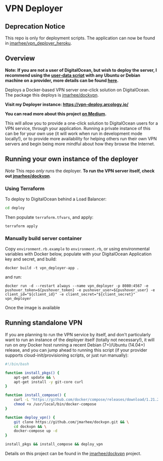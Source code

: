 VPN Deployer
===

## Deprecation Notice

This repo is only for deployment scripts. The application can now be found in [jmarhee/vpn_deployer_heroku](https://git-central.openfunction.co/jmarhee/vpn_deployer_heroku).

Overview
---

**Note: If you are not a user of DigitalOcean, but wish to deploy the server, I recommend using the [user-data script](https://raw.githubusercontent.com/jmarhee/dockvpn/master/provision.sh) with any Ubuntu or Debian machine on a provider, more details can be found [here](https://github.com/jmarhee/vpn_deployer#running-your-own-instance-of-the-deployer).**

Deploys a Docker-based VPN server one-click solution on DigitalOcean. The package this deploys is <a href="https://github.com/jmarhee/dockvpn">jmarhee/dockvpn</a>.

**Visit my Deployer instance: <a href="https://vpn-deploy.arcology.io/">https://vpn-deploy.arcology.io/<a/>**

**You can read more about this project <a href="https://medium.com/@jmarhee/automating-deploying-a-personal-vpn-server-on-digitalocean-f585aca396cf#.oo5tuvo9b">on Medium</a>.**

This will allow you to provide a one-click solution to DigitalOcean users for a VPN service, through your application. Running a private instance of this can be for your own use (it will work when run in development mode locally!), or to provide more availability for helping others run their own VPN servers and begin being more mindful about how they browse the Internet. 

Running your own instance of the deployer
---

*Note* This repo _only_ runs the deployer. **To run the VPN server itself, check out <a href="https://github.com/jmarhee/dockvpn">jmarhee/dockvpn</a>**. 

### Using Terraform

To deploy to DigitalOcean behind a Load Balancer:

```bash
cd deploy
```
Then populate `terraform.tfvars`, and apply:
```
terraform apply
```

### Manually build server container

Copy `environment.rb.example` to `environment.rb`, or using environmental variables with Docker below, populate with your DigitalOcean Application key and secret, and build:

```
docker build -t vpn_deployer-app .
```

and run:

```
docker run -d --restart always --name vpn_deployer -p 8080:4567 -e pushover_token=${pushover_token} -e pushover_user=${pushover_user} -e client_id="${client_id}" -e client_secret="${client_secret}" vpn_deployer
```

Once the image is available

Running standalone VPN
---

If you are planning to run the VPN service by itself, and don't particularly want to run an instance of the deployer itself (totally not necessary!), it will run on _any_ Docker host running a recent Debian (7+)/Ubuntu (14.04+) release, and you can jump ahead to running this script (if your provider supports cloud-init/provisioning scripts, or just run manually):

```bash
#!/bin/bash

function install_pkgs() {
    apt-get update && \
    apt-get install -y git-core curl
}

function install_compose() {
    curl -L "https://github.com/docker/compose/releases/download/1.21.2/docker-compose-$(uname -s)-$(uname -m)" -o /usr/local/bin/docker-compose && \
    chmod +x /usr/local/bin/docker-compose
}

function deploy_vpn() {
    git clone https://github.com/jmarhee/dockvpn.git && \
    cd dockvpn && \
    docker-compose up -d
}

install_pkgs && install_compose && deploy_vpn
```

Details on this project can be found in the <a href="https://github.com/jmarhee/dockvpn">jmarhee/dockvpn</a> project. 
